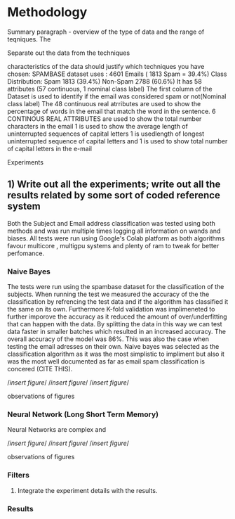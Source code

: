 # Methodology 


Summary paragraph - overview of the type of data and the range of teqniques. 
The 

Separate out the data from the techniques

characteristics of the data should justify which techniques you have chosen:
SPAMBASE dataset uses : 4601 Emails ( 1813 Spam = 39.4%)
Class Distribution:
	Spam	  1813  (39.4%)
	Non-Spam  2788  (60.6%)
It has  58 attributes (57 continuous, 1 nominal class label)
The first column of the Dataset is used to identify if the email was considered spam or not(Nominal class label)
The 48 continuous real atrributes are used to show the percentage of words in the email that match the word in the sentence.
6 CONTINOUS REAL ATTRIBUTES  are  used to show the total number characters in the email
1 is used to show the average length of uninterrupted sequences of capital letters
1 is usedlength of longest uninterrupted sequence of capital letters and 1 is used to show 
total number of capital letters in the e-mail




Experiments 

## 1) Write out all the experiments; write out all the results related by some sort of coded reference system
Both the Subject and Email address classification  was tested using both methods and was run multiple times logging all information 
on wands and biases. All tests were run using Google's Colab platform as both algorithms favour multicore , multigpu systems and plenty of ram
to tweak for better perfomance. 

### Naive Bayes
The tests were run using the spambase dataset for the classification of the subjects. When running the test we measured the accuracy of the 
the classification by refrencing the test data and if the algorithm has classified it the same on its own. Furthermore K-fold validation was implimeneted to further imporove the accuracy as it reduced the amount of over/underfitting that can happen with the data. By splitting the data
in this way we can test data faster in smaller batches which resulted in an increased accuracy. The overall accuracy of the model was 86%. This was also the case when testing the email adresses on their own. Naive bayes was selected as the classification algorithm as it was the most simplistic to impliment but also it was the most well documented as far as email spam classification is concered (CITE THIS).

/*insert figure*/  /*insert figure*/  /*insert figure*/  

observations of figures



### Neural Network (Long Short Term Memory)
Neural Networks are complex and 



/*insert figure*/  /*insert figure*/  /*insert figure*/  

observations of figures

### Filters 



1) Integrate the experiment details with the results.


### Results 


